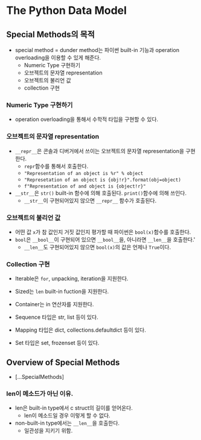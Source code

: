 # The Python Data Model

## Special Methods의 목적
- special method = dunder method는 파이썬 built-in 기능과 operation overloading을 이용할 수 있게 해준다.
  - Numeric Type 구현하기
  - 오브젝트의 문자열 representation
  - 오브젝트의 불리언 값
  - collection 구현
 
### Numeric Type 구현하기
- operation overloading을 통해서 수학적 타입을 구현할 수 있다.

### 오브젝트의 문자열 representation
- `__repr__`은 콘솔과 디버거에서 쓰이는 오브젝트의 문자열 representation을 구현한다.
  - `repr`함수를 통해서 호출한다.
  - `"Representation of an object is %r" % object`
  - `"Represetation of an object is {obj!r}".format(obj=object)`
  - `f"Representation of and object is {object!r}"`
- `__str__`은 `str()` built-in 함수에 의해 호출된다. `print()`함수에 의해 쓰인다.
  - `__str__`이 구현되어있지 않으면 `__repr__` 함수가 호출된다.

### 오브젝트의 불리언 값
- 어떤 값 `x`가 참 값인지 거짓 값인지 평가할 때 파이썬은 `bool(x)`함수를 호출한다.
- `bool`은 `__bool__`이 구현되어 있으면 `__bool__`을, 아니라면 `__len__`을 호출한다.'
  - `__len__`도 구현되어있지 않으면 `bool(x)`의 값은 언제나 `True`이다.

### Collection 구현
- Iterable은 `for`, unpacking, iteration을 지원한다.
- Sized는 `len` built-in fuction을 지원한다.
- Container는 in 연산자를 지원한다.

- Sequence 타입은 str, list 등이 있다.
- Mapping 타입은 dict, collections.defaultdict 등이 있다.
- Set 타입은 set, frozenset 등이 있다.

## Overview of Special Methods
- [...SpecialMethods]

### len이 메소드가 아닌 이유.
- len은 built-in type에서 c struct의 길이를 얻어온다.
  - len이 메소드일 경우 이렇게 할 수 없다.
- non-built-in type에서는 `__len__`을 호출한다.
  - 일관성을 지키기 위함.
